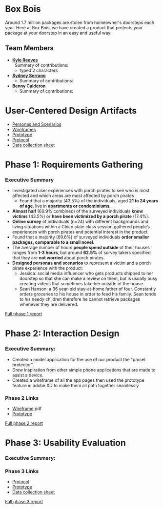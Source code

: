 # Box Bois

Around 1.7 million packages are stolen from homeowner's doorsteps each year. Here at Box Bois, we have created a product that protects your package at your doorstep in an easy and useful way.

## Team Members

* [**Kyle Reeves**](https://usabilityengineering.github.io/ux-portfolio-KyleNoCompile/)  
&nbsp;&nbsp;Summary of contributions:
   * typed 2 characters
* [**Sydney Serrano**](https://usabilityengineering.github.io/ux-portfolio-szserrano/) 
   * Summary of contributions:
* [**Benny Calderon**](https://usabilityengineering.github.io/bennys-ux-portfolio/) 
   * Summary of contributions:

# User-Centered Design Artifacts

* [Personas and Scenarios](personas-scenarios.md)
* [Wireframes](phase2/Box_Bois.pdf)
* [Prototype](https://xd.adobe.com/view/16f6dd48-460d-4102-acb4-25a29a98c989-43a5/?fullscreen) 
* [Protocol](phase3/Box_Bois_Usability_Test_Protocol.pdf)
* [Data collection sheet](https://docs.google.com/spreadsheets/d/1MjsM1fVdNqtomzDAQW_QMf9lI9NFl82loGBwy3lTQrc/edit?usp=sharing)




# Phase 1: Requirements Gathering


### Executive Summary
- Investigated user experiences with porch pirates to see who is most affected and which areas are most affected by porch pirates
   - Found that a majority (43.5%) of the individuals, aged **21 to 24 years of age**, live in **apartments or condominiums**.
- **Almost half** (60.9% combined) of the surveyed individuals **know victims** (43.5%) or **have been victimized by a porch pirate** (17.4%).
- **Online survey** of individuals (n=24) with different backgrounds and living situations within a Chico state class session gathered people’s experiences with porch pirates and potential interest in the product.
- Found that a majority (69.6%) of surveyed individuals **order smaller packages, comparable to a small novel**.
- The average number of hours **people spend outside** of their houses ranges from **1-3 hours**, but around **62.5%** of survey takers specified that they are **not worried** about porch pirates.
- **Designed personas and scenarios** to represent a victim and a porch pirate experience with the product:
   - Jessica: social media influencer who gets products shipped to her doorstep so that she can make a review on them, but is usually busy creating videos that sometimes take her outside of the house.
   - Sean Hanson: a 36 year-old stay-at-home father of four. Constantly orders groceries to his house in order to feed his family. Sean tends to his needy children therefore he cannot retrieve packages whenever they are delivered.    
 
[Full phase 1 report](phase1/)

# Phase 2: Interaction Design

### Executive Summary:
  - Created a model application for the use of our product the "parcel protector".   
  - Drew inspiration from other simple phone applications that are made to assist a device.   
  - Created a wireframe of all the app pages then used the prototype feature in adobe XD to make them all path together seamlessly       

### Phase 2 Links   
* [Wireframe](phase2/Box_Bois.pdf) pdf
* [Prototype](https://xd.adobe.com/view/16f6dd48-460d-4102-acb4-25a29a98c989-43a5/?fullscreen) 



[Full phase 2 report](phase2/)

# Phase 3: Usability Evaluation

### Executive Summary:

### Phase 3 Links  
* [Protocol](phase3/Box_Bois_Usability_Test_Protocol.pdf)  
* [Prototype](https://xd.adobe.com/view/16f6dd48-460d-4102-acb4-25a29a98c989-43a5/?fullscreen)   
* [Data collection sheet](https://docs.google.com/spreadsheets/d/1MjsM1fVdNqtomzDAQW_QMf9lI9NFl82loGBwy3lTQrc/edit?usp=sharing)  

[Full phase 3 report](phase3/)
